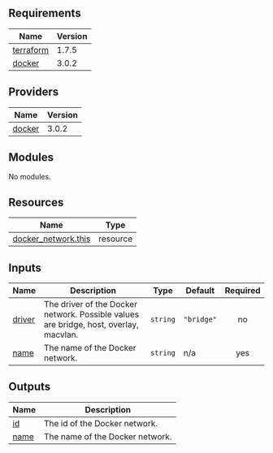 <!-- BEGIN_TF_DOCS -->
## Requirements

| Name | Version |
|------|---------|
| <a name="requirement_terraform"></a> [terraform](#requirement\_terraform) | 1.7.5 |
| <a name="requirement_docker"></a> [docker](#requirement\_docker) | 3.0.2 |

## Providers

| Name | Version |
|------|---------|
| <a name="provider_docker"></a> [docker](#provider\_docker) | 3.0.2 |

## Modules

No modules.

## Resources

| Name | Type |
|------|------|
| [docker_network.this](https://registry.terraform.io/providers/kreuzwerker/docker/3.0.2/docs/resources/network) | resource |

## Inputs

| Name | Description | Type | Default | Required |
|------|-------------|------|---------|:--------:|
| <a name="input_driver"></a> [driver](#input\_driver) | The driver of the Docker network. Possible values are bridge, host, overlay, macvlan. | `string` | `"bridge"` | no |
| <a name="input_name"></a> [name](#input\_name) | The name of the Docker network. | `string` | n/a | yes |

## Outputs

| Name | Description |
|------|-------------|
| <a name="output_id"></a> [id](#output\_id) | The id of the Docker network. |
| <a name="output_name"></a> [name](#output\_name) | The name of the Docker network. |
<!-- END_TF_DOCS -->